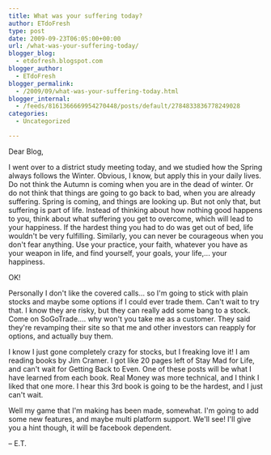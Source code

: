 ```yaml
---
title: What was your suffering today?
author: ETdoFresh
type: post
date: 2009-09-23T06:05:00+00:00
url: /what-was-your-suffering-today/
blogger_blog:
  - etdofresh.blogspot.com
blogger_author:
  - ETdoFresh
blogger_permalink:
  - /2009/09/what-was-your-suffering-today.html
blogger_internal:
  - /feeds/8161366669954270448/posts/default/2784833836778249028
categories:
  - Uncategorized

---
```

Dear Blog,

I went over to a district study meeting today, and we studied how the Spring always follows the Winter. Obvious, I know, but apply this in your daily lives. Do not think the Autumn is coming when you are in the dead of winter. Or do not think that things are going to go back to bad, when you are already suffering. Spring is coming, and things are looking up. But not only that, but suffering is part of life. Instead of thinking about how nothing good happens to you, think about what suffering you get to overcome, which will lead to your happiness. If the hardest thing you had to do was get out of bed, life wouldn't be very fulfilling. Similarly, you can never be courageous when you don't fear anything. Use your practice, your faith, whatever you have as your weapon in life, and find yourself, your goals, your life,... your happiness.

OK!

Personally I don't like the covered calls... so I'm going to stick with plain stocks and maybe some options if I could ever trade them. Can't wait to try that. I know they are risky, but they can really add some bang to a stock. Come on SoGoTrade.... why won't you take me as a customer. They said they're revamping their site so that me and other investors can reapply for options, and actually buy them.

I know I just gone completely crazy for stocks, but I freaking love it! I am reading books by Jim Cramer. I got like 20 pages left of Stay Mad for Life, and can't wait for Getting Back to Even. One of these posts will be what I have learned from each book. Real Money was more technical, and I think I liked that one more. I hear this 3rd book is going to be the hardest, and I just can't wait.

Well my game that I'm making has been made, somewhat. I'm going to add some new features, and maybe multi platform support. We'll see! I'll give you a hint though, it will be facebook dependent.

&#8211; E.T.